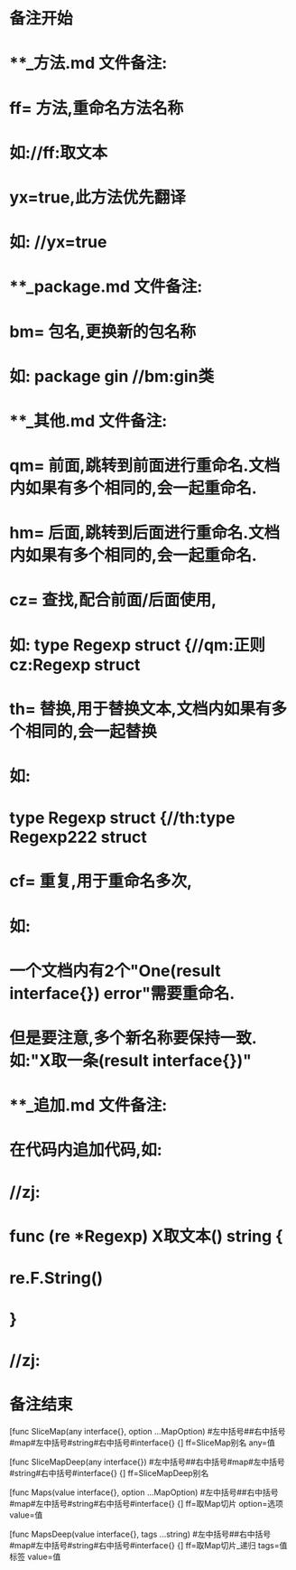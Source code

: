 # 备注开始
# **_方法.md 文件备注:
# ff= 方法,重命名方法名称
# 如://ff:取文本
#
# yx=true,此方法优先翻译
# 如: //yx=true


# **_package.md 文件备注:
# bm= 包名,更换新的包名称 
# 如: package gin //bm:gin类


# **_其他.md 文件备注:
# qm= 前面,跳转到前面进行重命名.文档内如果有多个相同的,会一起重命名.
# hm= 后面,跳转到后面进行重命名.文档内如果有多个相同的,会一起重命名.
# cz= 查找,配合前面/后面使用,
# 如: type Regexp struct {//qm:正则 cz:Regexp struct
#
# th= 替换,用于替换文本,文档内如果有多个相同的,会一起替换
# 如:
# type Regexp struct {//th:type Regexp222 struct
#
# cf= 重复,用于重命名多次,
# 如: 
# 一个文档内有2个"One(result interface{}) error"需要重命名.
# 但是要注意,多个新名称要保持一致. 如:"X取一条(result interface{})"


# **_追加.md 文件备注:
# 在代码内追加代码,如:
# //zj:
# func (re *Regexp) X取文本() string { 
#    re.F.String()
# }
# //zj:
# 备注结束

[func SliceMap(any interface{}, option ...MapOption) #左中括号##右中括号#map#左中括号#string#右中括号#interface{} {]
ff=SliceMap别名
any=值

[func SliceMapDeep(any interface{}) #左中括号##右中括号#map#左中括号#string#右中括号#interface{} {]
ff=SliceMapDeep别名

[func Maps(value interface{}, option ...MapOption) #左中括号##右中括号#map#左中括号#string#右中括号#interface{} {]
ff=取Map切片
option=选项
value=值

[func MapsDeep(value interface{}, tags ...string) #左中括号##右中括号#map#左中括号#string#右中括号#interface{} {]
ff=取Map切片_递归
tags=值标签
value=值
